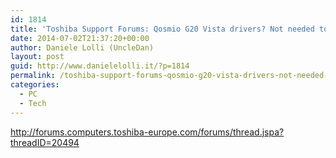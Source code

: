 ```yaml
---
id: 1814
title: 'Toshiba Support Forums: Qosmio G20 Vista drivers? Not needed to &#8230;'
date: 2014-07-02T21:37:20+00:00
author: Daniele Lolli (UncleDan)
layout: post
guid: http://www.danielelolli.it/?p=1814
permalink: /toshiba-support-forums-qosmio-g20-vista-drivers-not-needed-to-07-2014.html
categories:
  - PC
  - Tech
---
```

<http://forums.computers.toshiba-europe.com/forums/thread.jspa?threadID=20494>